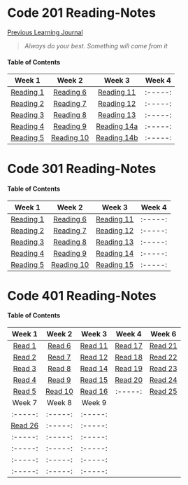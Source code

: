 # Code 201 Reading-Notes


[Previous Learning Journal](https://kozer2.github.io/Learning-Journal/)


> *Always do your best. Something will come from it*




#### Table of Contents


|Week 1                       |Week 2                      |Week 3                         | Week 4 | 
|:-----:                      |:-----:                     |:-----:                        |:-----: |
|[Reading 1](Reading-01.md)   |[Reading 6](Reading-06.md)  |[Reading 11](Reading-11.md)    |:-----: |
|[Reading 2](Reading-02.md)   |[Reading 7](Reading-07.md)  |[Reading 12](Reading-12.md)    |:-----: |
|[Reading 3](Reading-03.md)   |[Reading 8](Reading-08.md)  |[Reading 13](Reading-13.md)    |:-----: |
|[Reading 4](Reading-04.md)   |[Reading 9](Reading-09.md)  |[Reading 14a](Reading-14a.md)  |:-----: |
|[Reading 5](Reading-05.md)   |[Reading 10](Reading-10.md) |[Reading 14b](Reading-14b.md)  |:-----: |  
 
 
 
 
 
 
 # Code 301 Reading-Notes
 
 
 #### Table of Contents


|Week 1                       |Week 2                        |Week 3                         | Week 4 | 
|:-----:                      |:-----:                       |:-----:                        |:-----: |
|[Reading 1](Reading-301.md)  |[Reading 6](Reading-306.md)   |[Reading 11](Reading-311.md)   |:-----: |
|[Reading 2](Reading-302.md)  |[Reading 7](Reading-307.md)   |[Reading 12](Reading-312.md)   |:-----: |
|[Reading 3](Reading-303.md)  |[Reading 8](Reading-308.md)   |[Reading 13](Reading-313.md)   |:-----: |
|[Reading 4](Reading-304.md)  |[Reading 9](Reading-309.md)   |[Reading 14](Reading-314.md)   |:-----: |
|[Reading 5](Reading-305.md)  |[Reading 10](Reading-310.md)  |[Reading 15](Reading-315.md)   |:-----: |  


 # Code 401 Reading-Notes
 
 
 #### Table of Contents


|Week 1                    |Week 2                    |Week 3                     | Week 4                   | Week 6                     
|:-----:                   |:-----:                   |:-----:                    |:-----:                   | :-----:                  
|[Read 1](Reading-401.md)  |[Read 6](Reading-406.md)  |[Read 11](Reading-411.md)  |[Read 17](Reading-417.md) |[Read 21](Reading-421.md)  |
|[Read 2](Reading-402.md)  |[Read 7](Reading-407.md)  |[Read 12](Reading-412.md)  |[Read 18](Reading-418.md) |[Read 22](Reading-422.md)  |
|[Read 3](Reading-403.md)  |[Read 8](Reading-408.md)  |[Read 14](Reading-414.md)  |[Read 19](Reading-419.md) |[Read 23](Reading-423.md)  |
|[Read 4](Reading-404.md)  |[Read 9](Reading-409.md)  |[Read 15](Reading-415.md)  |[Read 20](Reading-420.md) |[Read 24](Reading-424.md)  |
|[Read 5](Reading-405.md)  |[Read 10](Reading-410.md) |[Read 16](Reading-416.md)  |:-----:                   |[Read 25](Reading-425.md)  |
|Week 7                     |Week 8   | Week 9 | 
|:-----:                    |:-----:  |:-----: |
|[Read 26](Reading-426.md)  |:-----:  |:-----: |
|:-----:                    |:-----:  |:-----: |
|:-----:                    |:-----:  |:-----: |
|:-----:                    |:-----:  |:-----: |
|:-----:                    |:-----:  |:-----: |


